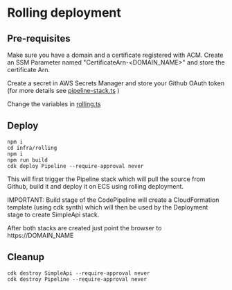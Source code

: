 # Rolling deployment

## Pre-requisites

Make sure you have a domain and a certificate registered with ACM. Create an SSM Parameter named "CertificateArn-<DOMAIN_NAME>" and store the certificate Arn.

Create a secret in AWS Secrets Manager and store your Github OAuth token (for more details see [pipeline-stack.ts](infra/rolling/lib/pipeline-stack.ts) )

Change the variables in [rolling.ts](infra/rolling/bin/rolling.ts)

## Deploy

```
npm i
cd infra/rolling
npm i
npm run build
cdk deploy Pipeline --require-approval never
```

This will first trigger the Pipeline stack which will pull the source from Github, build it and deploy it on ECS using rolling deployment.

IMPORTANT: Build stage of the CodePipeline will create a CloudFormation template (using cdk synth) which will then be used by the Deployment stage to create SimpleApi stack.

After both stacks are created just point the browser to https://DOMAIN_NAME

## Cleanup

```
cdk destroy SimpleApi --require-approval never
cdk destroy Pipeline --require-approval never
```
